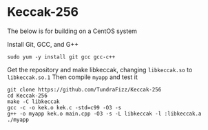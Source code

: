 # Keccak-256

The below is for building on a CentOS system

Install Git, GCC, and G++

```
sudo yum -y install git gcc gcc-c++
```

Get the repository and make libkeccak, changing `libkeccak.so` to `libkeccak.so.1`
Then compile `myapp` and test it

```
git clone https://github.com/TundraFizz/Keccak-256
cd Keccak-256
make -C libkeccak
gcc -c -o kek.o kek.c -std=c99 -O3 -s
g++ -o myapp kek.o main.cpp -O3 -s -L libkeccak -l :libkeccak.a
./myapp
```
